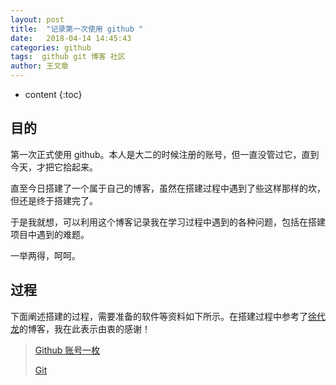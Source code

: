 ```yaml
---
layout: post
title:  "记录第一次使用 github "
date:   2018-04-14 14:45:43
categories: github
tags:  github git 博客 社区
author: 王文章
---
```


* content
{:toc}

## 目的

第一次正式使用 github。本人是大二的时候注册的账号，但一直没管过它，直到今天，才把它拾起来。

直至今日搭建了一个属于自己的博客，虽然在搭建过程中遇到了些这样那样的坎，但还是终于搭建完了。

于是我就想，可以利用这个博客记录我在学习过程中遇到的各种问题，包括在搭建项目中遇到的难题。

一举两得，呵呵。

## 过程

下面阐述搭建的过程，需要准备的软件等资料如下所示。在搭建过程中参考了[徐代龙](https://blog.csdn.net/xudailong_blog)的博客，我在此表示由衷的感谢！

> [Github 账号一枚](https://github.com/)
>
> [Git](https://git-scm.com/ "git")




